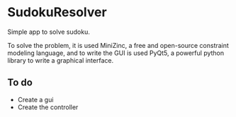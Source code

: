 # SudokuResolver
Simple app to solve sudoku.

To solve the problem, it is used MiniZinc, a free and open-source constraint modeling language, and to write the GUI is used PyQt5, a powerful python library to write a graphical interface.

## To do
* Create a gui
* Create the controller